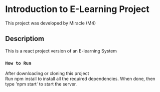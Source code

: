 # Introduction to E-Learning Project

This project was developed by Miracle (M4)

## Descriptiom

This is a react project version of an E-learning System

### `How to Run`

After downloading or cloning this project\
Run npm install to install all the required dependencies\.
When done, then type 'npm start' to start the server.
